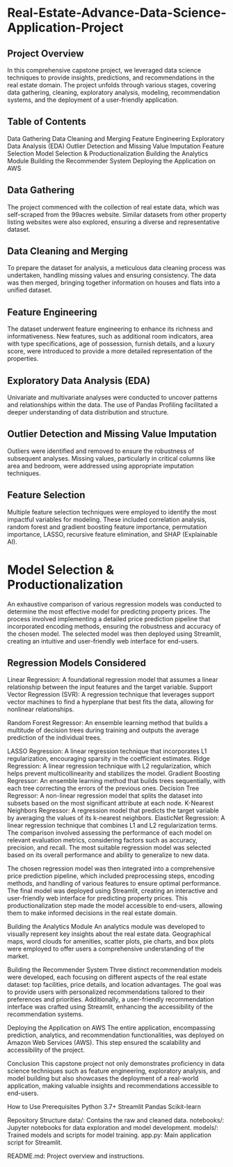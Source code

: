 # Real-Estate-Advance-Data-Science-Application-Project

## Project Overview
In this comprehensive capstone project, we leveraged data science techniques to provide insights, predictions, and recommendations in the real estate domain. The project unfolds through various stages, covering data gathering, cleaning, exploratory analysis, modeling, recommendation systems, and the deployment of a user-friendly application.

## Table of Contents
Data Gathering
Data Cleaning and Merging
Feature Engineering
Exploratory Data Analysis (EDA)
Outlier Detection and Missing Value Imputation
Feature Selection
Model Selection & Productionalization
Building the Analytics Module
Building the Recommender System
Deploying the Application on AWS

## Data Gathering
The project commenced with the collection of real estate data, which was self-scraped from the 99acres website. Similar datasets from other property listing websites were also explored, ensuring a diverse and representative dataset.

## Data Cleaning and Merging
To prepare the dataset for analysis, a meticulous data cleaning process was undertaken, handling missing values and ensuring consistency. The data was then merged, bringing together information on houses and flats into a unified dataset.

## Feature Engineering
The dataset underwent feature engineering to enhance its richness and informativeness. New features, such as additional room indicators, area with type specifications, age of possession, furnish details, and a luxury score, were introduced to provide a more detailed representation of the properties.

## Exploratory Data Analysis (EDA)
Univariate and multivariate analyses were conducted to uncover patterns and relationships within the data. The use of Pandas Profiling facilitated a deeper understanding of data distribution and structure.

## Outlier Detection and Missing Value Imputation
Outliers were identified and removed to ensure the robustness of subsequent analyses. Missing values, particularly in critical columns like area and bedroom, were addressed using appropriate imputation techniques.

## Feature Selection
Multiple feature selection techniques were employed to identify the most impactful variables for modeling. These included correlation analysis, random forest and gradient boosting feature importance, permutation importance, LASSO, recursive feature elimination, and SHAP (Explainable AI).

# Model Selection & Productionalization
An exhaustive comparison of various regression models was conducted to determine the most effective model for predicting property prices. The process involved implementing a detailed price prediction pipeline that incorporated encoding methods, ensuring the robustness and accuracy of the chosen model. The selected model was then deployed using Streamlit, creating an intuitive and user-friendly web interface for end-users.

## Regression Models Considered

Linear Regression: A foundational regression model that assumes a linear relationship between the input features and the target variable.
Support Vector Regression (SVR): A regression technique that leverages support vector machines to find a hyperplane that best fits the data, allowing for nonlinear relationships.

Random Forest Regressor: An ensemble learning method that builds a multitude of decision trees during training and outputs the average prediction of the individual trees.

LASSO Regression: A linear regression technique that incorporates L1 regularization, encouraging sparsity in the coefficient estimates.
Ridge Regression: A linear regression technique with L2 regularization, which helps prevent multicollinearity and stabilizes the model.
Gradient Boosting Regressor: An ensemble learning method that builds trees sequentially, with each tree correcting the errors of the previous ones.
Decision Tree Regressor: A non-linear regression model that splits the dataset into subsets based on the most significant attribute at each node.
K-Nearest Neighbors Regressor: A regression model that predicts the target variable by averaging the values of its k-nearest neighbors.
ElasticNet Regression: A linear regression technique that combines L1 and L2 regularization terms.
The comparison involved assessing the performance of each model on relevant evaluation metrics, considering factors such as accuracy, precision, and recall. The most suitable regression model was selected based on its overall performance and ability to generalize to new data.

The chosen regression model was then integrated into a comprehensive price prediction pipeline, which included preprocessing steps, encoding methods, and handling of various features to ensure optimal performance. The final model was deployed using Streamlit, creating an interactive and user-friendly web interface for predicting property prices. This productionalization step made the model accessible to end-users, allowing them to make informed decisions in the real estate domain.

Building the Analytics Module
An analytics module was developed to visually represent key insights about the real estate data. Geographical maps, word clouds for amenities, scatter plots, pie charts, and box plots were employed to offer users a comprehensive understanding of the market.

Building the Recommender System
Three distinct recommendation models were developed, each focusing on different aspects of the real estate dataset: top facilities, price details, and location advantages. The goal was to provide users with personalized recommendations tailored to their preferences and priorities. Additionally, a user-friendly recommendation interface was crafted using Streamlit, enhancing the accessibility of the recommendation systems.

Deploying the Application on AWS
The entire application, encompassing prediction, analytics, and recommendation functionalities, was deployed on Amazon Web Services (AWS). This step ensured the scalability and accessibility of the project.

Conclusion
This capstone project not only demonstrates proficiency in data science techniques such as feature engineering, exploratory analysis, and model building but also showcases the deployment of a real-world application, making valuable insights and recommendations accessible to end-users.

How to Use
Prerequisites
Python 3.7+
Streamlit
Pandas
Scikit-learn


Repository Structure
data/: Contains the raw and cleaned data.
notebooks/: Jupyter notebooks for data exploration and model development.
models/: Trained models and scripts for model training.
app.py: Main application script for Streamlit.


README.md: Project overview and instructions.



